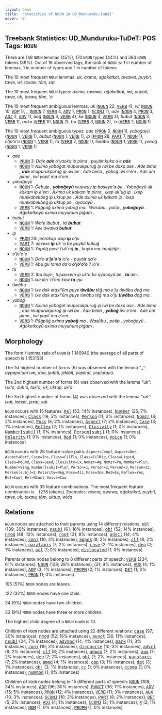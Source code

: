 ```yaml
---
layout: base
title:  'Statistics of NOUN in UD_Munduruku-TuDeT'
udver: '2'
---
```


## Treebank Statistics: UD_Munduruku-TuDeT: POS Tags: `NOUN`

There are 149 `NOUN` lemmas (45%), 170 `NOUN` types (44%) and 384 `NOUN` tokens (38%).
Out of 16 observed tags, the rank of `NOUN` is: 1 in number of lemmas, 1 in number of types and 1 in number of tokens.

The 10 most frequent `NOUN` lemmas: <em>uk, axima, ag̃okatkat, awawa, puybit, tawe, wi, toxaw, tõm, xat</em>

The 10 most frequent `NOUN` types:  <em>axima, awawa, ag̃okatkat, iwi, puybit, tawe, uk, toxaw, tõm, 'a</em>

The 10 most frequent ambiguous lemmas: <em>uk</em> (<tt><a href="myu_tudet-pos-NOUN.html">NOUN</a></tt> 22, <tt><a href="myu_tudet-pos-VERB.html">VERB</a></tt> 4), <em>wi</em> (<tt><a href="myu_tudet-pos-NOUN.html">NOUN</a></tt> 10, <tt><a href="myu_tudet-pos-ADP.html">ADP</a></tt> 1), <em>_</em> (<tt><a href="myu_tudet-pos-NOUN.html">NOUN</a></tt> 7, <tt><a href="myu_tudet-pos-VERB.html">VERB</a></tt> 4, <tt><a href="myu_tudet-pos-ADV.html">ADV</a></tt> 1, <tt><a href="myu_tudet-pos-PRON.html">PRON</a></tt> 1, <tt><a href="myu_tudet-pos-SCONJ.html">SCONJ</a></tt> 1), <em>ade</em> (<tt><a href="myu_tudet-pos-NOUN.html">NOUN</a></tt> 4, <tt><a href="myu_tudet-pos-PRON.html">PRON</a></tt> 3, <tt><a href="myu_tudet-pos-ADJ.html">ADJ</a></tt> 2, <tt><a href="myu_tudet-pos-ADV.html">ADV</a></tt> 1), <em>bog̃</em> (<tt><a href="myu_tudet-pos-NOUN.html">NOUN</a></tt> 4, <tt><a href="myu_tudet-pos-VERB.html">VERB</a></tt> 4), <em>ka</em> (<tt><a href="myu_tudet-pos-NOUN.html">NOUN</a></tt> 4, <tt><a href="myu_tudet-pos-VERB.html">VERB</a></tt> 3), <em>bubut</em> (<tt><a href="myu_tudet-pos-NOUN.html">NOUN</a></tt> 3, <tt><a href="myu_tudet-pos-VERB.html">VERB</a></tt> 1), <em>aoka</em> (<tt><a href="myu_tudet-pos-VERB.html">VERB</a></tt> 10, <tt><a href="myu_tudet-pos-NOUN.html">NOUN</a></tt> 2), <em>bu</em> (<tt><a href="myu_tudet-pos-VERB.html">VERB</a></tt> 3, <tt><a href="myu_tudet-pos-NOUN.html">NOUN</a></tt> 2), <em>'o</em> (<tt><a href="myu_tudet-pos-VERB.html">VERB</a></tt> 2, <tt><a href="myu_tudet-pos-NOUN.html">NOUN</a></tt> 1)

The 10 most frequent ambiguous types:  <em>ade</em> (<tt><a href="myu_tudet-pos-PRON.html">PRON</a></tt> 3, <tt><a href="myu_tudet-pos-NOUN.html">NOUN</a></tt> 1), <em>yobog̃ayũ</em> (<tt><a href="myu_tudet-pos-NOUN.html">NOUN</a></tt> 1, <tt><a href="myu_tudet-pos-VERB.html">VERB</a></tt> 1), <em>bubut</em> (<tt><a href="myu_tudet-pos-NOUN.html">NOUN</a></tt> 1, <tt><a href="myu_tudet-pos-VERB.html">VERB</a></tt> 1), <em>ip</em> (<tt><a href="myu_tudet-pos-PRON.html">PRON</a></tt> 28, <tt><a href="myu_tudet-pos-PART.html">PART</a></tt> 7, <tt><a href="myu_tudet-pos-NOUN.html">NOUN</a></tt> 1), <em>o'jo'o'o</em> (<tt><a href="myu_tudet-pos-NOUN.html">NOUN</a></tt> 1, <tt><a href="myu_tudet-pos-VERB.html">VERB</a></tt> 1), <em>ta</em> (<tt><a href="myu_tudet-pos-VERB.html">VERB</a></tt> 2, <tt><a href="myu_tudet-pos-NOUN.html">NOUN</a></tt> 1), <em>tiwãbu</em> (<tt><a href="myu_tudet-pos-NOUN.html">NOUN</a></tt> 1, <tt><a href="myu_tudet-pos-VERB.html">VERB</a></tt> 1), <em>yobog̃</em> (<tt><a href="myu_tudet-pos-NOUN.html">NOUN</a></tt> 1, <tt><a href="myu_tudet-pos-VERB.html">VERB</a></tt> 1)


* <em>ade</em>
  * <tt><a href="myu_tudet-pos-PRON.html">PRON</a></tt> 3: <em>Daje <b>ade</b> o'yaoka ip pima , puybit kuka o'e <b>ade</b></em>
  * <tt><a href="myu_tudet-pos-NOUN.html">NOUN</a></tt> 1: <em>Axima yobog̃at mupurukpurug̃ ip iwi be daxa ase . Ade bima , <b>ade</b> imupurukpurug̃ ip iwi be . Ade bima , yobog̃ iwi e'em . Ade ũm pima , iwi yopit ma e'em .</em>
* <em>yobog̃ayũ</em>
  * <tt><a href="myu_tudet-pos-NOUN.html">NOUN</a></tt> 1: <em>G̃ebuje , <b>yobog̃ayũ</b> wuywuy ip baseya'a be . Yobog̃ayũ uk kakam ip e'em . Axima uk kakam ip pima , ixep uk'ug̃ ip . Ixep muekabekbeg̃ ip uktup pe . Ade axima uk kakam ip . Ixep muekabekbeg̃ ip uktup pe , ayacayũ .</em>
  * <tt><a href="myu_tudet-pos-VERB.html">VERB</a></tt> 1: <em>Pũg̃pũg̃ axima yobog̃ ma . Wasũbu , potip , <b>yobog̃ayũ</b> . Ag̃okatkayũ axima muyuhum pig̃am .</em>
* <em>bubut</em>
  * <tt><a href="myu_tudet-pos-NOUN.html">NOUN</a></tt> 1: <em>Wa'e ibubut , ixi <b>bubut</b></em>
  * <tt><a href="myu_tudet-pos-VERB.html">VERB</a></tt> 1: <em>Awi awawa <b>bubut</b></em>
* <em>ip</em>
  * <tt><a href="myu_tudet-pos-PRON.html">PRON</a></tt> 28: <em>jeorokap wap <b>ip</b> o'ju</em>
  * <tt><a href="myu_tudet-pos-PART.html">PART</a></tt> 7: <em>oexexe <b>ip</b> uk 'a be puybit kukug̃</em>
  * <tt><a href="myu_tudet-pos-NOUN.html">NOUN</a></tt> 1: <em>Yopõg̃ pewi i'uk'ug̃ <b>ip</b> , kuybi ma imug̃ẽg̃ẽ .</em>
* <em>o'jo'o'o</em>
  * <tt><a href="myu_tudet-pos-NOUN.html">NOUN</a></tt> 1: <em>Da'o <b>o'jo'o'o</b> io'e - puybit da'o .</em>
  * <tt><a href="myu_tudet-pos-VERB.html">VERB</a></tt> 1: <em>Abu g̃u toma da'o <b>o'jo'o'o</b> ? io'e .</em>
* <em>ta</em>
  * <tt><a href="myu_tudet-pos-VERB.html">VERB</a></tt> 2: <em>Ibu buje , tujuxexem ip uk’a be ayacayũ be , <b>ta</b> am .</em>
  * <tt><a href="myu_tudet-pos-NOUN.html">NOUN</a></tt> 1: <em>ixe iẽn 'o'om kaw <b>ta</b> eju</em>
* <em>tiwãbu</em>
  * <tt><a href="myu_tudet-pos-NOUN.html">NOUN</a></tt> 1: <em>Ixe dak etaxi'ũm puye <b>tiwãbu</b> tẽg̃ ma o'ju tiwãbu dag̃ ma .</em>
  * <tt><a href="myu_tudet-pos-VERB.html">VERB</a></tt> 1: <em>Ixe dak etaxi'ũm puye tiwãbu tẽg̃ ma o'ju <b>tiwãbu</b> dag̃ ma .</em>
* <em>yobog̃</em>
  * <tt><a href="myu_tudet-pos-NOUN.html">NOUN</a></tt> 1: <em>Axima yobog̃at mupurukpurug̃ ip iwi be daxa ase . Ade bima , ade imupurukpurug̃ ip iwi be . Ade bima , <b>yobog̃</b> iwi e'em . Ade ũm pima , iwi yopit ma e'em .</em>
  * <tt><a href="myu_tudet-pos-VERB.html">VERB</a></tt> 1: <em>Pũg̃pũg̃ axima <b>yobog̃</b> ma . Wasũbu , potip , yobog̃ayũ . Ag̃okatkayũ axima muyuhum pig̃am .</em>

## Morphology

The form / lemma ratio of `NOUN` is 1.140940 (the average of all parts of speech is 1.153153).

The 1st highest number of forms (6) was observed with the lemma “_”: <em>aypapa'um'um, doa, jedoti, jekibit, yopĩcat, yopĩutayũ</em>.

The 2nd highest number of forms (6) was observed with the lemma “uk”: <em>Uk'a, duk'a, tuk'a, uk, uktup, uk’a</em>.

The 3rd highest number of forms (4) was observed with the lemma “xat”: <em>ixat, ixaxet, jexat, xat</em>.

`NOUN` occurs with 15 features: <tt><a href="myu_tudet-feat-Rel.html">Rel</a></tt> (53; 14% instances), <tt><a href="myu_tudet-feat-Number.html">Number</a></tt> (25; 7% instances), <tt><a href="myu_tudet-feat-Class.html">Class</a></tt> (19; 5% instances), <tt><a href="myu_tudet-feat-Person.html">Person</a></tt> (11; 3% instances), <tt><a href="myu_tudet-feat-Nomzr.html">Nomzr</a></tt> (8; 2% instances), <tt><a href="myu_tudet-feat-Poss.html">Poss</a></tt> (8; 2% instances), <tt><a href="myu_tudet-feat-Aspect.html">Aspect</a></tt> (7; 2% instances), <tt><a href="myu_tudet-feat-Case.html">Case</a></tt> (3; 1% instances), <tt><a href="myu_tudet-feat-Reflex.html">Reflex</a></tt> (2; 1% instances), <tt><a href="myu_tudet-feat-Clusivity.html">Clusivity</a></tt> (1; 0% instances), <tt><a href="myu_tudet-feat-Number-subj.html">Number[subj]</a></tt> (1; 0% instances), <tt><a href="myu_tudet-feat-Person-subj.html">Person[subj]</a></tt> (1; 0% instances), <tt><a href="myu_tudet-feat-Polarity.html">Polarity</a></tt> (1; 0% instances), <tt><a href="myu_tudet-feat-Red.html">Red</a></tt> (1; 0% instances), <tt><a href="myu_tudet-feat-Voice.html">Voice</a></tt> (1; 0% instances)

`NOUN` occurs with 28 feature-value pairs: `Aspect=Compl`, `Aspect=Dec`, `Aspect=Perf`, `Case=Ins`, `Class=CilFlx`, `Class=CilRig`, `Class=Liquid`, `Class=Round`, `Class=Seed`, `Clusivity=Ex`, `Nomzr=Ag`, `Nomzr=Pa`, `Number=Plur`, `Number=Sing`, `Number[subj]=Plur`, `Person=1`, `Person=2`, `Person=3`, `Person=33`, `Person[subj]=3`, `Polarity=Neg`, `Poss=Ali`, `Poss=Ina`, `Red=Ex`, `Reflex=Yes`, `Rel=Cont`, `Rel=NCont`, `Voice=Cau`

`NOUN` occurs with 35 feature combinations.
The most frequent feature combination is `_` (276 tokens).
Examples: <em>axima, awawa, ag̃okatkat, puybit, tawe, uk, toxaw, tõm, uktup, wida</em>


## Relations

`NOUN` nodes are attached to their parents using 14 different relations: <tt><a href="myu_tudet-dep-obl.html">obl</a></tt> (139; 36% instances), <tt><a href="myu_tudet-dep-nsubj.html">nsubj</a></tt> (61; 16% instances), <tt><a href="myu_tudet-dep-obj.html">obj</a></tt> (52; 14% instances), <tt><a href="myu_tudet-dep-nmod.html">nmod</a></tt> (48; 13% instances), <tt><a href="myu_tudet-dep-root.html">root</a></tt> (31; 8% instances), <tt><a href="myu_tudet-dep-advcl.html">advcl</a></tt> (14; 4% instances), <tt><a href="myu_tudet-dep-conj.html">conj</a></tt> (10; 3% instances), <tt><a href="myu_tudet-dep-appos.html">appos</a></tt> (8; 2% instances), <tt><a href="myu_tudet-dep-clf.html">clf</a></tt> (8; 2% instances), <tt><a href="myu_tudet-dep-parataxis.html">parataxis</a></tt> (7; 2% instances), <tt><a href="myu_tudet-dep-case.html">case</a></tt> (2; 1% instances), <tt><a href="myu_tudet-dep-dep.html">dep</a></tt> (2; 1% instances), <tt><a href="myu_tudet-dep-acl.html">acl</a></tt> (1; 0% instances), <tt><a href="myu_tudet-dep-dislocated.html">dislocated</a></tt> (1; 0% instances)

Parents of `NOUN` nodes belong to 8 different parts of speech: <tt><a href="myu_tudet-pos-VERB.html">VERB</a></tt> (234; 61% instances), <tt><a href="myu_tudet-pos-NOUN.html">NOUN</a></tt> (108; 28% instances),  (31; 8% instances), <tt><a href="myu_tudet-pos-AUX.html">AUX</a></tt> (4; 1% instances), <tt><a href="myu_tudet-pos-ADP.html">ADP</a></tt> (3; 1% instances), <tt><a href="myu_tudet-pos-PROPN.html">PROPN</a></tt> (2; 1% instances), <tt><a href="myu_tudet-pos-DET.html">DET</a></tt> (1; 0% instances), <tt><a href="myu_tudet-pos-PRON.html">PRON</a></tt> (1; 0% instances)

195 (51%) `NOUN` nodes are leaves.

122 (32%) `NOUN` nodes have one child.

34 (9%) `NOUN` nodes have two children.

33 (9%) `NOUN` nodes have three or more children.

The highest child degree of a `NOUN` node is 10.

Children of `NOUN` nodes are attached using 22 different relations: <tt><a href="myu_tudet-dep-case.html">case</a></tt> (97; 30% instances), <tt><a href="myu_tudet-dep-nmod.html">nmod</a></tt> (52; 16% instances), <tt><a href="myu_tudet-dep-punct.html">punct</a></tt> (36; 11% instances), <tt><a href="myu_tudet-dep-nsubj.html">nsubj</a></tt> (24; 7% instances), <tt><a href="myu_tudet-dep-advmod.html">advmod</a></tt> (14; 4% instances), <tt><a href="myu_tudet-dep-mark.html">mark</a></tt> (11; 3% instances), <tt><a href="myu_tudet-dep-conj.html">conj</a></tt> (10; 3% instances), <tt><a href="myu_tudet-dep-discourse.html">discourse</a></tt> (10; 3% instances), <tt><a href="myu_tudet-dep-advcl.html">advcl</a></tt> (8; 2% instances), <tt><a href="myu_tudet-dep-clf.html">clf</a></tt> (8; 2% instances), <tt><a href="myu_tudet-dep-appos.html">appos</a></tt> (7; 2% instances), <tt><a href="myu_tudet-dep-aux.html">aux</a></tt> (7; 2% instances), <tt><a href="myu_tudet-dep-dep.html">dep</a></tt> (7; 2% instances), <tt><a href="myu_tudet-dep-obl.html">obl</a></tt> (7; 2% instances), <tt><a href="myu_tudet-dep-parataxis.html">parataxis</a></tt> (7; 2% instances), <tt><a href="myu_tudet-dep-amod.html">amod</a></tt> (4; 1% instances), <tt><a href="myu_tudet-dep-cop.html">cop</a></tt> (3; 1% instances), <tt><a href="myu_tudet-dep-det.html">det</a></tt> (3; 1% instances), <tt><a href="myu_tudet-dep-obj.html">obj</a></tt> (3; 1% instances), <tt><a href="myu_tudet-dep-cc.html">cc</a></tt> (1; 0% instances), <tt><a href="myu_tudet-dep-ccomp.html">ccomp</a></tt> (1; 0% instances), <tt><a href="myu_tudet-dep-nummod.html">nummod</a></tt> (1; 0% instances)

Children of `NOUN` nodes belong to 15 different parts of speech: <tt><a href="myu_tudet-pos-NOUN.html">NOUN</a></tt> (108; 34% instances), <tt><a href="myu_tudet-pos-ADP.html">ADP</a></tt> (96; 30% instances), <tt><a href="myu_tudet-pos-PUNCT.html">PUNCT</a></tt> (36; 11% instances), <tt><a href="myu_tudet-pos-ADV.html">ADV</a></tt> (15; 5% instances), <tt><a href="myu_tudet-pos-PRON.html">PRON</a></tt> (12; 4% instances), <tt><a href="myu_tudet-pos-VERB.html">VERB</a></tt> (11; 3% instances), <tt><a href="myu_tudet-pos-AUX.html">AUX</a></tt> (10; 3% instances), <tt><a href="myu_tudet-pos-SCONJ.html">SCONJ</a></tt> (10; 3% instances), <tt><a href="myu_tudet-pos-PART.html">PART</a></tt> (8; 2% instances), <tt><a href="myu_tudet-pos-DET.html">DET</a></tt> (5; 2% instances), <tt><a href="myu_tudet-pos-ADJ.html">ADJ</a></tt> (4; 1% instances), <tt><a href="myu_tudet-pos-CCONJ.html">CCONJ</a></tt> (2; 1% instances), <tt><a href="myu_tudet-pos-X.html">X</a></tt> (2; 1% instances), <tt><a href="myu_tudet-pos-NUM.html">NUM</a></tt> (1; 0% instances), <tt><a href="myu_tudet-pos-PROPN.html">PROPN</a></tt> (1; 0% instances)


